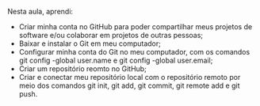 Nesta aula, aprendi:

- Criar minha conta no GitHub para poder compartilhar meus projetos de software e/ou colaborar em projetos de outras pessoas;
- Baixar e instalar o Git em meu computador;
- Configurar minha conta do Git no meu computador, com os comandos git config -global user.name e git config -global user.email;
- Criar um repositório reomto no GitHub;
- Criar e conectar meu repositório local com o repositório remoto por meio dos comandos git init, git add, git commit, git remote add e git push.